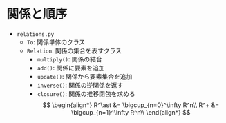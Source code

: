 # 関係と順序
- `relations.py`
    - `To`: 関係単体のクラス
    - `Relation`: 関係の集合を表すクラス
        - `multiply()`: 関係の結合
        - `add()`: 関係に要素を追加
        - `update()`: 関係から要素集合を追加
        - `inverse()`: 関係の逆関係を返す
        - `closure()`: 関係の推移閉包を求める
$$
\begin{align*}
R^\ast &= \bigcup_{n=0}^\infty R^n\\
R^+ &= \bigcup_{n=1}^\infty R^n\\
\end{align*}
$$